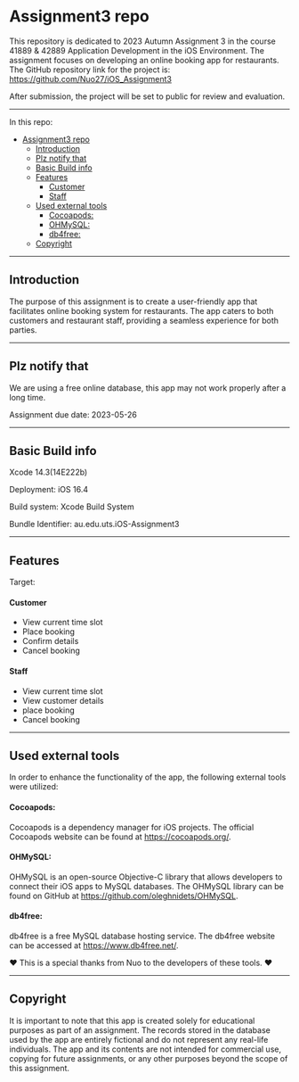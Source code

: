 # Assignment3 repo

This repository is dedicated to 2023 Autumn Assignment 3 in the course 41889 & 42889 Application Development in the iOS Environment. The assignment focuses on developing an online booking app for restaurants. The GitHub repository link for the project is: https://github.com/Nuo27/iOS_Assignment3

After submission, the project will be set to public for review and evaluation.

---

In this repo:

- [Assignment3 repo](#assignment3-repo)
  - [Introduction](#introduction)
  - [Plz notify that](#plz-notify-that)
  - [Basic Build info](#basic-build-info)
  - [Features](#features)
    - [Customer](#customer)
    - [Staff](#staff)
  - [Used external tools](#used-external-tools)
    - [Cocoapods:](#cocoapods)
    - [OHMySQL:](#ohmysql)
    - [db4free:](#db4free)
  - [Copyright](#copyright)

---

## Introduction

The purpose of this assignment is to create a user-friendly app that facilitates online booking system for restaurants. The app caters to both customers and restaurant staff, providing a seamless experience for both parties.

---

## Plz notify that

We are using a free online database, this app may not work properly after a long time.

Assignment due date: 2023-05-26

---

## Basic Build info

Xcode 14.3(14E222b)

Deployment: iOS 16.4

Build system: Xcode Build System

Bundle Identifier: au.edu.uts.iOS-Assignment3

---

## Features

Target:

#### Customer

- View current time slot
- Place booking
- Confirm details
- Cancel booking

#### Staff

- View current time slot
- View customer details
- place booking
- Cancel booking

---

## Used external tools

In order to enhance the functionality of the app, the following external tools were utilized:

#### Cocoapods:

Cocoapods is a dependency manager for iOS projects. The official Cocoapods website can be found at https://cocoapods.org/.

#### OHMySQL:

OHMySQL is an open-source Objective-C library that allows developers to connect their iOS apps to MySQL databases. The OHMySQL library can be found on GitHub at https://github.com/oleghnidets/OHMySQL.

#### db4free:

db4free is a free MySQL database hosting service. The db4free website can be accessed at https://www.db4free.net/.

:heart: This is a special thanks from Nuo to the developers of these tools. :heart:

---

## Copyright

It is important to note that this app is created solely for educational purposes as part of an assignment. The records stored in the database used by the app are entirely fictional and do not represent any real-life individuals. The app and its contents are not intended for commercial use, copying for future assignments, or any other purposes beyond the scope of this assignment.
